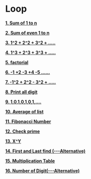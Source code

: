 
# Loop

**[1. Sum of 1 to n](1_sum_of_1_to_n.cpp)**

**[2. Sum of even 1 to n](2_sum_of_even.cpp)**

**[3. 1^2 + 2^2 + 3^2 + .....](3_sq_sum.cpp)**

**[4. 1^3 + 2^3 + 3^3 + .....](4_cu_sum.cpp)**

**[5. factorial](5_factorial.cpp)**

**[6. -1 +2 -3 +4 -5 ...... ](6_toggle_sum.cpp)**

**[7. -1^2 + 2^2 - 3^2 + .....](7_sq_pattern.cpp)**

**[8. Print all digit](8_print_all_digit.cpp)**

**[9. 1,0,1,0,1,0,1,....](9_toggle_number.cpp)**

**[10. Average of list](10_Avg_number.cpp)**

**[11. Fibonacci Number](11_fibonacci_number.cpp)**

**[12. Check prime](12_check_prime.cpp)**

**[13. X^Y](13_power.cpp)**

**[14. First and Last find](14_first_last_dig.cpp)[ (---Alternative)](14_alternative.cpp)**

**[15. Multiplication Table](15_multiplication_table.cpp)**

**[16. Number of Digit](16_number_of_dig.cpp)[(---Alternative)](16_alternative.cpp)**

**[]()**

**[]()**

**[]()**

**[]()**

**[]()**

**[]()**

**[]()**

**[]()**

**[]()**

**[]()**

**[]()**

**[]()**

**[]()**

**[]()**

**[]()**

**[]()**

**[]()**

**[]()**

**[]()**

**[]()**

**[]()**